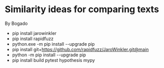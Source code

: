 # Similarity ideas for comparing texts

By Bogado

- pip install jarowinkler 
- pip install rapidfuzz
- python.exe -m pip install --upgrade pip
- pip install git+https://github.com/rapidfuzz/JaroWinkler.git@main
- python -m pip install --upgrade pip
- pip install build pytest hypothesis mypy

